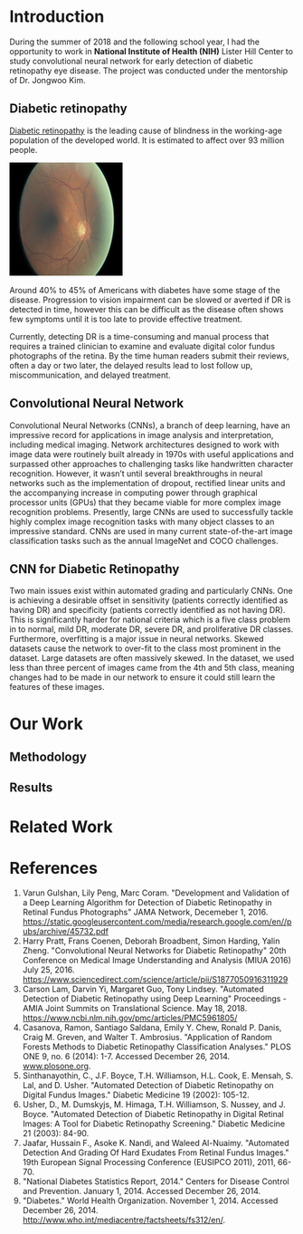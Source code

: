 # Introduction 

During the summer of 2018 and the following school year, I had the opportunity to work in **National Institute of Health (NIH)** Lister Hill Center to study convolutional neural network for early detection of diabetic retinopathy eye disease.  The project was conducted under the mentorship of Dr. Jongwoo Kim.

## Diabetic retinopathy

[Diabetic retinopathy](http://en.wikipedia.org/wiki/Diabetic_retinopathy) is the leading cause of blindness in the working-age population of the developed world. It is estimated to affect over 93 million people.

<img src="image/1000_left.jpeg" width="200" height="200" />

Around 40% to 45% of Americans with diabetes have some stage of the disease. Progression to vision impairment can be slowed or averted if DR is detected in time, however this can be difficult as the disease often shows few symptoms until it is too late to provide effective treatment.

Currently, detecting DR is a time-consuming and manual process that requires a trained clinician to examine and evaluate digital color fundus photographs of the retina. By the time human readers submit their reviews, often a day or two later, the delayed results lead to lost follow up, miscommunication, and delayed treatment.

## Convolutional Neural Network

Convolutional Neural Networks (CNNs), a branch of deep learning, have an impressive record for applications in image analysis and interpretation, including medical imaging. Network architectures designed to work with image data were routinely built already in 1970s with useful applications and surpassed other approaches to challenging tasks like handwritten character recognition. However, it wasn’t until several breakthroughs in neural networks such as the implementation of dropout, rectified linear units and the accompanying increase in computing power through graphical processor units (GPUs) that they became viable for more complex image recognition problems. Presently, large CNNs are used to successfully tackle highly complex image recognition tasks with many object classes to an impressive standard. CNNs are used in many current state-of-the-art image classification tasks such as the annual ImageNet and COCO challenges.

## CNN for Diabetic Retinopathy
Two main issues exist within automated grading and particularly CNNs. One is achieving a desirable offset in sensitivity (patients correctly identified as having DR) and specificity (patients correctly identified as not having DR). This is significantly harder for national criteria which is a five class problem in to normal, mild DR, moderate DR, severe DR, and proliferative DR classes. Furthermore, overfitting is a major issue in neural networks. Skewed datasets cause the network to over-fit to the class most prominent in the dataset. Large datasets are often massively skewed. In the dataset, we used less than three percent of images came from the 4th and 5th class, meaning changes had to be made in our network to ensure it could still learn the features of these images.

# Our Work
## Methodology
## Results

# Related Work
# References

1. Varun Gulshan, Lily Peng, Marc Coram. "Development and Validation of a Deep Learning Algorithm for Detection of Diabetic Retinopathy in Retinal Fundus Photographs" JAMA Network, Decemeber 1, 2016. https://static.googleusercontent.com/media/research.google.com/en//pubs/archive/45732.pdf
2. Harry Pratt, Frans Coenen, Deborah Broadbent, Simon Harding, Yalin Zheng. "Convolutional Neural Networks for Diabetic Retinopathy" 20th Conference on Medical Image Understanding and Analysis (MIUA 2016) July 25, 2016. https://www.sciencedirect.com/science/article/pii/S1877050916311929
3. Carson Lam, Darvin Yi, Margaret Guo, Tony Lindsey.  "Automated Detection of Diabetic Retinopathy using Deep Learning" Proceedings - AMIA Joint Summits on Translational Science.  May 18, 2018. https://www.ncbi.nlm.nih.gov/pmc/articles/PMC5961805/
4. Casanova, Ramon, Santiago Saldana, Emily Y. Chew, Ronald P. Danis, Craig M. Greven, and Walter T. Ambrosius. "Application of Random Forests Methods to Diabetic Retinopathy Classification Analyses." PLOS ONE 9, no. 6 (2014): 1-7. Accessed December 26, 2014. www.plosone.org.
5. Sinthanayothin, C., J.F. Boyce, T.H. Williamson, H.L. Cook, E. Mensah, S. Lal, and D. Usher. "Automated Detection of Diabetic Retinopathy on Digital Fundus Images." Diabetic Medicine 19 (2002): 105-12.
6. Usher, D., M. Dumskyjs, M. Himaga, T.H. Williamson, S. Nussey, and J. Boyce. "Automated Detection of Diabetic Retinopathy in Digital Retinal Images: A Tool for Diabetic Retinopathy Screening." Diabetic Medicine 21 (2003): 84-90.
7. Jaafar, Hussain F., Asoke K. Nandi, and Waleed Al-Nuaimy. "Automated Detection And Grading Of Hard Exudates From Retinal Fundus Images." 19th European Signal Processing Conference (EUSIPCO 2011), 2011, 66-70.
8. "National Diabetes Statistics Report, 2014." Centers for Disease Control and Prevention. January 1, 2014. Accessed December 26, 2014.
9. "Diabetes." World Health Organization. November 1, 2014. Accessed December 26, 2014. http://www.who.int/mediacentre/factsheets/fs312/en/.
